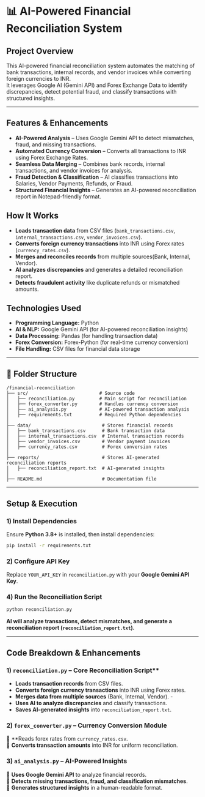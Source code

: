 # 📊 AI-Powered Financial Reconciliation System

## Project Overview
This AI-powered financial reconciliation system automates the matching of bank transactions, internal records, and vendor invoices while converting foreign currencies to INR.  
It leverages Google AI (Gemini API) and Forex Exchange Data to identify discrepancies, detect potential fraud, and classify transactions with structured insights.  

---

## Features & Enhancements

- **AI-Powered Analysis** – Uses Google Gemini API to detect mismatches, fraud, and missing transactions.
- **Automated Currency Conversion** – Converts all transactions to INR using Forex Exchange Rates.
- **Seamless Data Merging** – Combines bank records, internal transactions, and vendor invoices for analysis.
- **Fraud Detection & Classification** – AI classifies transactions into Salaries, Vendor Payments, Refunds, or Fraud.
- **Structured Financial Insights** – Generates an AI-powered reconciliation report in Notepad-friendly format.  

## How It Works

- **Loads transaction data** from CSV files (`bank_transactions.csv`, `internal_transactions.csv`, `vendor_invoices.csv`).  
- **Converts foreign currency transactions** into INR using Forex rates (`currency_rates.csv`).  
- **Merges and reconciles records** from multiple sources(Bank, Internal, Vendor).  
- **AI analyzes discrepancies** and generates a detailed reconciliation report.  
- **Detects fraudulent activity** like duplicate refunds or mismatched amounts.  

## Technologies Used

- **Programming Language:** Python  
- **AI & NLP:** Google Gemini API (for AI-powered reconciliation insights)  
- **Data Processing:** Pandas (for handling transaction data)  
- **Forex Conversion:** Forex-Python (for real-time currency conversion)  
- **File Handling:** CSV files for financial data storage  

---

## 📂 Folder Structure

```plaintext
/financial-reconciliation
├── src/                          # Source code
│   ├── reconciliation.py         # Main script for reconciliation
│   ├── forex_converter.py        # Handles currency conversion
│   ├── ai_analysis.py            # AI-powered transaction analysis
│   ├── requirements.txt          # Required Python dependencies
│
├── data/                          # Stores financial records
│   ├── bank_transactions.csv      # Bank transaction data
│   ├── internal_transactions.csv  # Internal transaction records
│   ├── vendor_invoices.csv        # Vendor payment invoices
│   ├── currency_rates.csv         # Forex conversion rates
│
├── reports/                       # Stores AI-generated reconciliation reports
│   ├── reconciliation_report.txt  # AI-generated insights
│
├── README.md                      # Documentation file
```

---

## Setup & Execution

### 1) Install Dependencies
Ensure **Python 3.8+** is installed, then install dependencies:
```bash
pip install -r requirements.txt
```

### 2) Configure API Key
Replace `YOUR_API_KEY` in `reconciliation.py` with your **Google Gemini API Key**.

### 4) Run the Reconciliation Script
```bash
python reconciliation.py
```
**AI will analyze transactions, detect mismatches, and generate a reconciliation report (`reconciliation_report.txt`).**  

---

## Code Breakdown & Enhancements

### 1) `reconciliation.py` – Core Reconciliation Script**
-  **Loads transaction records** from CSV files.
-  **Converts foreign currency transactions** into INR using Forex rates.
-  **Merges data from multiple sources** (Bank, Internal, Vendor).  -
-  **Uses AI to analyze discrepancies** and classify transactions.  
- **Saves AI-generated insights** into `reconciliation_report.txt`.  

### 2) `forex_converter.py` – Currency Conversion Module
🔹 **Reads forex rates from `currency_rates.csv`.  
🔹 **Converts transaction amounts** into INR for uniform reconciliation.  

### 3) `ai_analysis.py` – AI-Powered Insights
🔹 **Uses Google Gemini API** to analyze financial records.  
🔹 **Detects missing transactions, fraud, and classification mismatches**.  
🔹 **Generates structured insights** in a human-readable format.  

